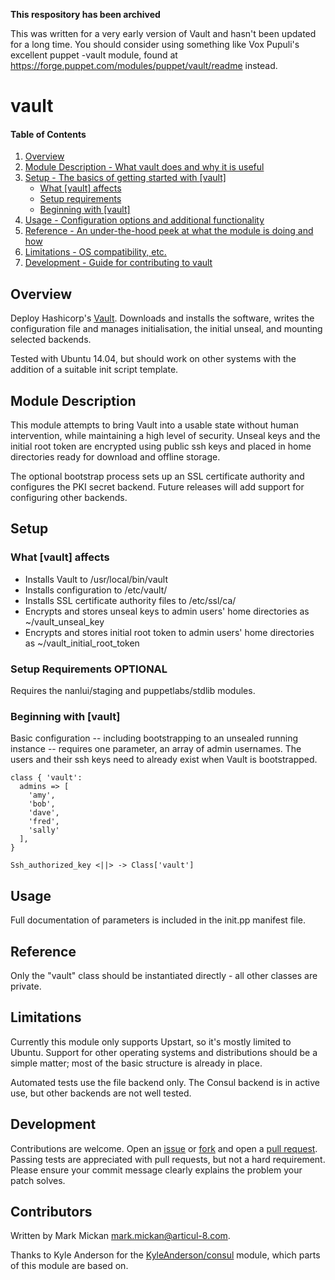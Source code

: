 **This respository has been archived**

This was written for a very early version of Vault and hasn't been updated for a long time.  You should consider using something like Vox Pupuli's excellent puppet -vault module, found at https://forge.puppet.com/modules/puppet/vault/readme instead.

# vault

#### Table of Contents

1. [Overview](#overview)
2. [Module Description - What vault does and why it is useful](#module-description)
3. [Setup - The basics of getting started with [vault]](#setup)
    * [What [vault] affects](#what-[vault]-affects)
    * [Setup requirements](#setup-requirements)
    * [Beginning with [vault]](#beginning-with-[vault])
4. [Usage - Configuration options and additional functionality](#usage)
5. [Reference - An under-the-hood peek at what the module is doing and how](#reference)
5. [Limitations - OS compatibility, etc.](#limitations)
6. [Development - Guide for contributing to vault](#development)

## Overview

Deploy Hashicorp's [Vault](http://vaultproject.io).  Downloads and installs
the software, writes the configuration file and manages initialisation, the
initial unseal, and mounting selected backends.

Tested with Ubuntu 14.04, but should work on other systems with the addition
of a suitable init script template.

## Module Description

This module attempts to bring Vault into a usable state without human
intervention, while maintaining a high level of security.  Unseal keys and
the initial root token are encrypted using public ssh keys and placed in
home directories ready for download and offline storage.

The optional bootstrap process sets up an SSL certificate authority and
configures the PKI secret backend.  Future releases will add support for
configuring other backends.

## Setup

### What [vault] affects

* Installs Vault to /usr/local/bin/vault
* Installs configuration to /etc/vault/
* Installs SSL certificate authority files to /etc/ssl/ca/
* Encrypts and stores unseal keys to admin users' home directories as
    ~/vault_unseal_key
* Encrypts and stores initial root token to admin users' home
    directories as ~/vault_initial_root_token

### Setup Requirements **OPTIONAL**

Requires the nanlui/staging and puppetlabs/stdlib modules.

### Beginning with [vault]

Basic configuration -- including bootstrapping to an unsealed running
instance -- requires one parameter, an array of admin usernames.  The users
and their ssh keys need to already exist when Vault is bootstrapped.

```puppet
class { 'vault':
  admins => [
    'amy',
    'bob',
    'dave',
    'fred',
    'sally'
  ],
}

Ssh_authorized_key <||> -> Class['vault']
```

## Usage

Full documentation of parameters is included in the init.pp manifest file.

## Reference

Only the "vault" class should be instantiated directly - all other classes
are private.

## Limitations

Currently this module only supports Upstart, so it's mostly limited to
Ubuntu.  Support for other operating systems and distributions should be a
simple matter; most of the basic structure is already in place.

Automated tests use the file backend only.  The Consul backend is in active
use, but other backends are not well tested.

## Development

Contributions are welcome.  Open an
[issue](https://github.com/mmickan/puppet-vault/issues) or
[fork](https://github.com/mmickan/puppet-vault/fork) and open a
[pull request](https://github.com/mmickan/puppet-vault/pulls).  Passing
tests are appreciated with pull requests, but not a hard requirement.
Please ensure your commit message clearly explains the problem your patch
solves.

## Contributors

Written by Mark Mickan <mark.mickan@articul-8.com>.

Thanks to Kyle Anderson for the
[KyleAnderson/consul](https://github.com/solarkennedy/puppet-consul) module,
which parts of this module are based on.
